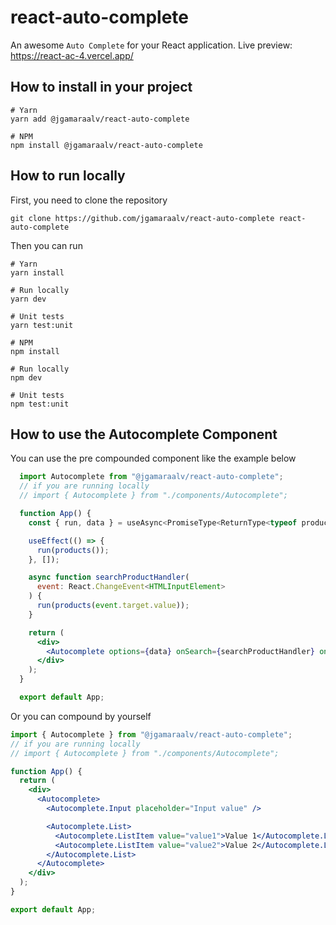# react-auto-complete

An awesome `Auto Complete` for your React application.
Live preview: https://react-ac-4.vercel.app/

## How to install in your project

```
# Yarn
yarn add @jgamaraalv/react-auto-complete

# NPM
npm install @jgamaraalv/react-auto-complete
```

## How to run locally

First, you need to clone the repository

```
git clone https://github.com/jgamaraalv/react-auto-complete react-auto-complete
```

Then you can run

```
# Yarn
yarn install

# Run locally
yarn dev

# Unit tests
yarn test:unit

# NPM
npm install

# Run locally
npm dev

# Unit tests
npm test:unit
```

## How to use the Autocomplete Component

You can use the pre compounded component like the example below

```jsx
  import Autocomplete from "@jgamaraalv/react-auto-complete";
  // if you are running locally
  // import { Autocomplete } from "./components/Autocomplete";

  function App() {
    const { run, data } = useAsync<PromiseType<ReturnType<typeof products>>>();

    useEffect(() => {
      run(products());
    }, []);

    async function searchProductHandler(
      event: React.ChangeEvent<HTMLInputElement>
    ) {
      run(products(event.target.value));
    }

    return (
      <div>
        <Autocomplete options={data} onSearch={searchProductHandler} onOptionSelected={(selectedValue) => console.log(selectedValue)} />
      </div>
    );
  }

  export default App;
```

Or you can compound by yourself

```jsx
import { Autocomplete } from "@jgamaraalv/react-auto-complete";
// if you are running locally
// import { Autocomplete } from "./components/Autocomplete";

function App() {
  return (
    <div>
      <Autocomplete>
        <Autocomplete.Input placeholder="Input value" />

        <Autocomplete.List>
          <Autocomplete.ListItem value="value1">Value 1</Autocomplete.ListItem>
          <Autocomplete.ListItem value="value2">Value 2</Autocomplete.ListItem>
        </Autocomplete.List>
      </Autocomplete>
    </div>
  );
}

export default App;
```
